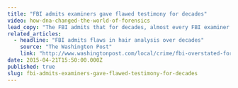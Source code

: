 ```yaml
---
title: "FBI admits examiners gave flawed testimony for decades"
video: how-dna-changed-the-world-of-forensics
lead_copy: "The FBI admits that for decades, almost every FBI examiner gave flawed hair analysis testimony. Here's how the technique helped convict so many."
related_articles:
  - headline: "FBI admits flaws in hair analysis over decades"
    source: "The Washington Post"
    link: "http://www.washingtonpost.com/local/crime/fbi-overstated-forensic-hair-matches-in-nearly-all-criminal-trials-for-decades/2015/04/18/39c8d8c6-e515-11e4-b510-962fcfabc310_story.html"
date: 2015-04-21T15:50:00.000Z
published: true
slug: fbi-admits-examiners-gave-flawed-testimony-for-decades
---
```


